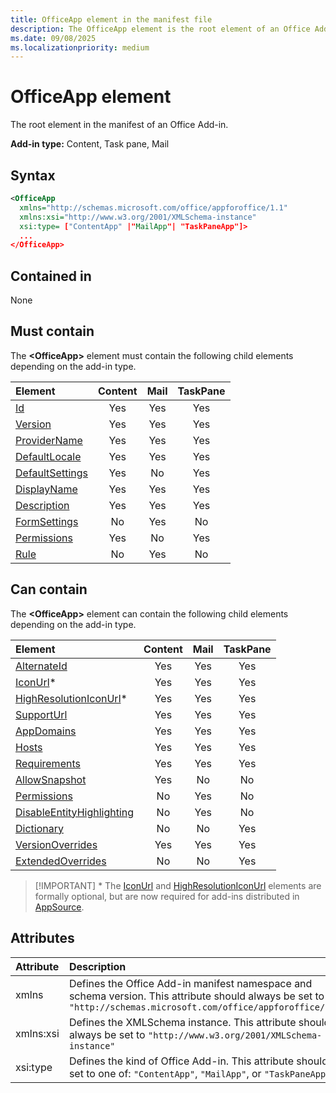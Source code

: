 ```yaml
---
title: OfficeApp element in the manifest file
description: The OfficeApp element is the root element of an Office Add-in manifest.
ms.date: 09/08/2025
ms.localizationpriority: medium
---
```


# OfficeApp element

The root element in the manifest of an Office Add-in.

**Add-in type:** Content, Task pane, Mail

## Syntax

```XML
<OfficeApp 
  xmlns="http://schemas.microsoft.com/office/appforoffice/1.1" 
  xmlns:xsi="http://www.w3.org/2001/XMLSchema-instance" 
  xsi:type= ["ContentApp" |"MailApp"| "TaskPaneApp"]>
  ...
</OfficeApp>
```

## Contained in

None

## Must contain

The **\<OfficeApp\>** element must contain the following child elements depending on the add-in type.

|Element|Content|Mail|TaskPane|
|:-----|:-----:|:-----:|:-----:|
|[Id](id.md)|Yes|Yes|Yes|
|[Version](version.md)|Yes|Yes|Yes|
|[ProviderName](providername.md)|Yes|Yes|Yes|
|[DefaultLocale](defaultlocale.md)|Yes|Yes|Yes|
|[DefaultSettings](defaultsettings.md)|Yes|No|Yes|
|[DisplayName](displayname.md)|Yes|Yes|Yes|
|[Description](description.md)|Yes|Yes|Yes|
|[FormSettings](formsettings.md)|No|Yes|No|
|[Permissions](permissions.md)|Yes|No|Yes|
|[Rule](rule.md)|No|Yes|No|

## Can contain

The **\<OfficeApp\>** element can contain the following child elements depending on the add-in type.

|Element|Content|Mail|TaskPane|
|:-----|:-----:|:-----:|:-----:|
|[AlternateId](alternateid.md)|Yes|Yes|Yes|
|[IconUrl](iconurl.md)\*|Yes|Yes|Yes|
|[HighResolutionIconUrl](highresolutioniconurl.md)\*|Yes|Yes|Yes|
|[SupportUrl](supporturl.md)|Yes|Yes|Yes|
|[AppDomains](appdomains.md)|Yes|Yes|Yes|
|[Hosts](hosts.md)|Yes|Yes|Yes|
|[Requirements](requirements.md)|Yes|Yes|Yes|
|[AllowSnapshot](allowsnapshot.md)|Yes|No|No|
|[Permissions](permissions.md)|No|Yes|No|
|[DisableEntityHighlighting](disableentityhighlighting.md)|No|Yes|No|
|[Dictionary](dictionary.md)|No|No|Yes|
|[VersionOverrides](versionoverrides.md)|Yes|Yes|Yes|
|[ExtendedOverrides](extendedoverrides.md)|No|No|Yes|

> 
> [!IMPORTANT]
> \*  The [IconUrl](iconurl.md) and [HighResolutionIconUrl](highresolutioniconurl.md) elements are formally optional, but are now required for add-ins distributed in [AppSource](https://appsource.microsoft.com).

## Attributes

|Attribute|Description|
|:-----|:-----|
|xmlns|Defines the Office Add-in manifest namespace and schema version. This attribute should always be set to  `"http://schemas.microsoft.com/office/appforoffice/1.1"`|
|xmlns:xsi|Defines the XMLSchema instance. This attribute should always be set to  `"http://www.w3.org/2001/XMLSchema-instance"`|
|xsi:type|Defines the kind of Office Add-in. This attribute should be set to one of:  `"ContentApp"`,  `"MailApp"`, or  `"TaskPaneApp"`|
